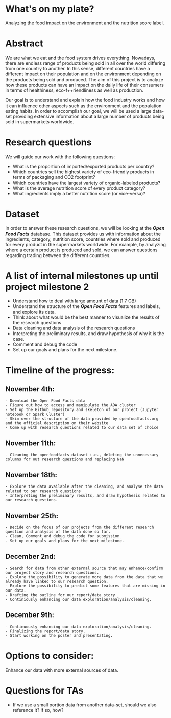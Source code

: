 # What's on my plate?
Analyzing the food impact on the environment and the nutrition score label.

# Abstract
We are what we eat and the food system drives everything. Nowadays, there are endless range of products being sold in all over the world differing from one country to another. In this sense, different countries have a different impact on their population and on the environment depending on the products being sold and produced.
The aim of this project is to analyze how these products can have an impact on the daily life of their consumers in terms of healthiness, eco-f++riendliness as well as production. 

Our goal is to understand and explain how the food industry works and how it can influence other aspects such as the environment and the population eating habits.
In order to accomplish our goal, we will be used a large data-set providing extensive information about a large number of products being sold in supermarkets worldwide.


# Research questions
We will guide our work with the following questions:

- What is the proportion of imported/exported products per country?
- Which countries sell the highest variety of eco-friendly products in terms of packaging and CO2 footprint?
- Which countries have the largest variety of organic-labeled products?
- What is the average nutrition score of every product category?
- What ingredients imply a better nutrition score (or vice-versa)?

# Dataset
In order to answer these research questions, we will be looking at the ***Open Food Facts*** database. This dataset provides us with information about the ingredients, category, nutrition score, countries where sold and produced for every product in the supermarkets worldwide. For example, by analyzing where a certain product is produced and sold, we can answer questions regarding trading between the different countries. 

# A list of internal milestones up until project milestone 2
- Understand how to deal with large amount of data (1.7 GB)
- Understand the structure of the ***Open Food Facts*** features and labels, and explore its data.
- Think about what would be the best manner to visualize the results of the research questions
- Data cleaning and data analysis of the research questions
- Interpreting the preliminary results, and draw hypothesis of why it is the case.
- Comment and debug the code
- Set up our goals and plans for the next milestone.


# Timeline of the progress:

## November 4th:
    - Download the Open Food Facts data
    - Figure out how to access and manipulate the ADA cluster
    - Set up the Github repository and skeleton of our project (Jupyter notebook or Spark Cluster)
    - Skim over the structure of the data provided by openfoodfacts.org and the official description on their website
    - Come up with research questions related to our data set of choice


## November 11th:
    - Cleaning the openfoodfacts dataset i.e., deleting the unnecessary columns for out research questions and replacing NaN

## November 18th: 
    - Explore the data available after the cleaning, and analyse the data related to our research questions
    - Interpreting the preliminary results, and draw hypothesis related to our research questions.

## November 25th:
    - Decide on the focus of our projects from the different research question and analysis of the data done so far.
    - Clean, Comment and debug the code for submission
    - Set up our goals and plans for the next milestone.

## December 2nd:
    - Search for data from other external source that may enhance/confirm our project story and research questions.
    - Explore the possibility to generate more data from the data that we already have linked to our research question.
    - Explore the possibility to predict some features that are missing in our data.
    - Drafting the outline for our report/data story
    - Continiously enhancing our data exploration/analysis/cleaning.
## December 9th:
    - Continuously enhancing our data exploration/analysis/cleaning.
    - Finalizing the report/data story.
    - Start working on the poster and presentating.


# Options to consider:
Enhance our data with more external sources of data.

# Questions for TAs
- If we use a small portion data from another data-set, should we also reference it? If so, how?

